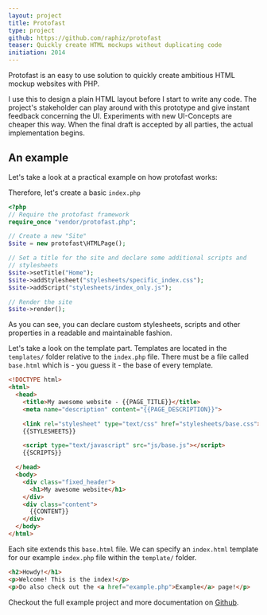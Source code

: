 ```yaml
---
layout: project
title: Protofast
type: project
github: https://github.com/raphiz/protofast
teaser: Quickly create HTML mockups without duplicating code
initiation: 2014
---
```

Protofast is an easy to use solution to quickly create ambitious HTML mockup websites with PHP.

I use this to design a plain HTML layout before I start to write any code. The project's stakeholder can play around with this prototype and give instant feedback concerning the UI. Experiments with new UI-Concepts are cheaper this way. When the final draft is accepted by all parties, the actual implementation begins.

## An example

Let's take a look at a practical example on how protofast works:

Therefore, let's create a basic `index.php` 

```php
<?php
// Require the protofast framework
require_once "vendor/protofast.php";

// Create a new "Site"
$site = new protofast\HTMLPage();

// Set a title for the site and declare some additional scripts and 
// stylesheets
$site->setTitle("Home");
$site->addStylesheet("stylesheets/specific_index.css");
$site->addScript("stylesheets/index_only.js");

// Render the site
$site->render();
```

As you can see, you can declare custom stylesheets, scripts and other properties in a readable and maintainable fashion.

Let's take a look on the template part. Templates are located in the `templates/` folder relative to the `index.php` file.
There must be a file called `base.html` which is - you guess it - the base of every template. 
```html
<!DOCTYPE html>
<html>
  <head>
    <title>My awesome website - {{PAGE_TITLE}}</title>
    <meta name="description" content="{{PAGE_DESCRIPTION}}">

    <link rel="stylesheet" type="text/css" href="stylesheets/base.css">
    {{STYLESHEETS}}

    <script type="text/javascript" src="js/base.js"></script>
    {{SCRIPTS}}

  </head>
  <body>
    <div class="fixed_header">
      <h1>My awesome website</h1>
    </div>
    <div class="content">
      {{CONTENT}}
    </div>
  </body>
</html>

```

Each site extends this  `base.html` file. We can specify an `index.html` template for our example `index.php` file within the `template/` folder.

```html
<h2>Howdy!</h1>
<p>Welcome! This is the index!</p>
<p>Do also check out the <a href="example.php">Example</a> page!</p>
```

Checkout the full example project and more documentation on [Github](https://github.com/raphiz/protofast/tree/master/example_project).


